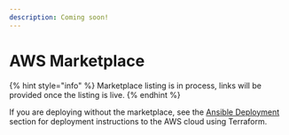 ```yaml
---
description: Coming soon!
---
```


# AWS Marketplace

{% hint style="info" %}
Marketplace listing is in process, links will be provided once the listing is live.
{% endhint %}

If you are deploying without the marketplace, see the [Ansible Deployment](../ansible-deployment/) section for deployment instructions to the AWS cloud using Terraform.





